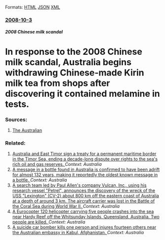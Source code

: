 
Formats: [HTML](/news/2008/10/3/in-response-to-the-2008-chinese-milk-scandal-australia-begins-withdrawing-chinese-made-kirin-milk-tea-from-shops-after-discovering-it-cont.html)  [JSON](/news/2008/10/3/in-response-to-the-2008-chinese-milk-scandal-australia-begins-withdrawing-chinese-made-kirin-milk-tea-from-shops-after-discovering-it-cont.json)  [XML](/news/2008/10/3/in-response-to-the-2008-chinese-milk-scandal-australia-begins-withdrawing-chinese-made-kirin-milk-tea-from-shops-after-discovering-it-cont.xml)  

### [2008-10-3](/news/2008/10/3/index.md)

##### 2008 Chinese milk scandal
#  In response to the 2008 Chinese milk scandal, Australia begins withdrawing Chinese-made Kirin milk tea from shops after discovering it contained melamine in tests. 




### Sources:

1. [The Australian](http://www.theaustralian.news.com.au/story/0,25197,24442887-12377,00.html)

### Related:

1. [Australia and East Timor sign a treaty for a permanent maritime border in the Timor Sea, ending a decade-long dispute over rights to the sea's rich oil and gas reserves. ](/news/2018/03/7/australia-and-east-timor-sign-a-treaty-for-a-permanent-maritime-border-in-the-timor-sea-ending-a-decade-long-dispute-over-rights-to-the-sea.md) _Context: Australia_
2. [A message in a bottle found in Australia is confirmed to have been adrift for almost 132 years, making it reportedly the oldest known message in a bottle. ](/news/2018/03/7/a-message-in-a-bottle-found-in-australia-is-confirmed-to-have-been-adrift-for-almost-132-years-making-it-reportedly-the-oldest-known-messag.md) _Context: Australia_
3. [A search team led by Paul Allen's company Vulcan, Inc., using his research vessel "Petrel", announces the discovery of the wreck of the USS "Lexington" (CV-2) about 800 km off the eastern coast of Australia at a depth of around 3 km. The aircraft carrier was lost in the Battle of the Coral Sea during World War II. ](/news/2018/03/5/a-search-team-led-by-paul-allen-s-company-vulcan-inc-using-his-research-vessel-petrel-announces-the-discovery-of-the-wreck-of-the-uss.md) _Context: Australia_
4. [A Eurocopter 120 helicopter carrying five people crashes into the sea near Hardy Reef off the Whitsunday Islands, Queensland, Australia. Two people are killed. ](/news/2018/03/21/a-eurocopter-120-helicopter-carrying-five-people-crashes-into-the-sea-near-hardy-reef-off-the-whitsunday-islands-queensland-australia-two.md) _Context: Australia_
5. [A suicide car bomber kills one person and injures fourteen others near the Australian embassy in Kabul, Afghanistan. ](/news/2018/03/2/a-suicide-car-bomber-kills-one-person-and-injures-fourteen-others-near-the-australian-embassy-in-kabul-afghanistan.md) _Context: Australia_
